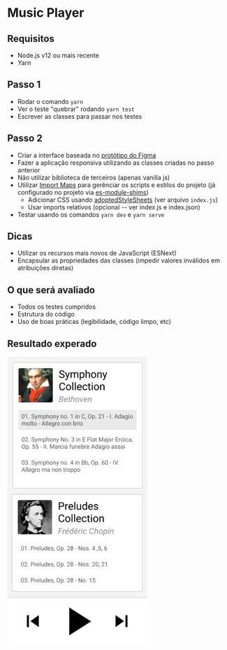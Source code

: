 # Music Player

## Requisitos

- Node.js v12 ou mais recente
- Yarn

## Passo 1

- Rodar o comando `yarn`
- Ver o teste "quebrar" rodando `yarn test`
- Escrever as classes para passar nos testes

## Passo 2

- Criar a interface baseada no [protótipo do Figma](https://www.figma.com/file/V2LUvZCm5AW92nCjtCcM8A/Music-Player?node-id=0%3A1)
- Fazer a aplicação responsiva utilizando as classes criadas no passo anterior
- Não utilizar biblioteca de terceiros (apenas vanilla js)
- Utilizar [Import Maps](https://wicg.github.io/import-maps/) para gerênciar os scripts e estilos do projeto (já configurado no projeto via [es-module-shims](https://github.com/guybedford/es-module-shims))
  - Adicionar CSS usando [adoptedStyleSheets](https://developers.google.com/web/updates/2019/02/constructable-stylesheets) (ver arquivo `index.js`)
  - Usar imports relativos (opcional -- ver index.js e index.json)
- Testar usando os comandos `yarn dev` e `yarn serve`

## Dicas

- Utilizar os recursos mais novos de JavaScript (ESNext)
- Encapsular as propriedades das classes (impedir valores inválidos em atribuições diretas)

## O que será avaliado

- Todos os testes cumpridos
- Estrutura do código
- Uso de boas práticas (legibilidade, código limpo, etc)

## Resultado experado

<img src="./player.png" width=320 />
